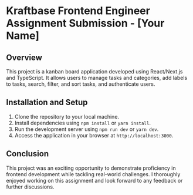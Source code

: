 # Kraftbase Frontend Engineer Assignment Submission - [Your Name]

## Overview

This project is a kanban board application developed using React/Next.js and TypeScript. It allows users to manage tasks and categories, add labels to tasks, search, filter, and sort tasks, and authenticate users.

## Installation and Setup

1. Clone the repository to your local machine.
2. Install dependencies using `npm install` or `yarn install`.
3. Run the development server using `npm run dev` or `yarn dev`.
4. Access the application in your browser at `http://localhost:3000`.

## Conclusion

This project was an exciting opportunity to demonstrate proficiency in frontend development while tackling real-world challenges. I thoroughly enjoyed working on this assignment and look forward to any feedback or further discussions.
